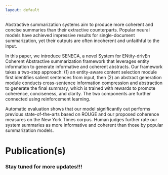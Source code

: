 ```yaml
---
layout: default
---
```


Abstractive   summarization   systems   aim   to produce more coherent and concise summaries than  their  extractive  counterparts. Popular neural  models  have  achieved  impressive  results for single-document summarization, yet their outputs are often incoherent and unfaithful  to  the  input. 

In  this  paper,  we  introduce SENECA,  a  novel  System  for  ENtity-drivEn  Coherent  Abstractive  summarization framework that leverages entity information to generate  informative  and  coherent  abstracts. Our  framework  takes  a  two-step  approach: (1)  an entity-aware  content  selection module  first  identifies  salient  sentences  from  input,  then  (2)  an abstract  generation module conducts cross-sentence information compression and abstraction to generate the final summary,  which  is  trained  with  rewards  to  promote coherence, conciseness, and clarity.  The two  components  are  further  connected  using reinforcement  learning. 

Automatic  evaluation  shows  that  our  model  significantly  out performs  previous  state-of-the-arts  based  on ROUGE  and  our  proposed  coherence  measures on the New York Times corpus.  Human judges  further  rate  our  system  summaries  as more informative and coherent than those by popular summarization models.

# Publication(s)


### Stay tuned for more updates!!!
